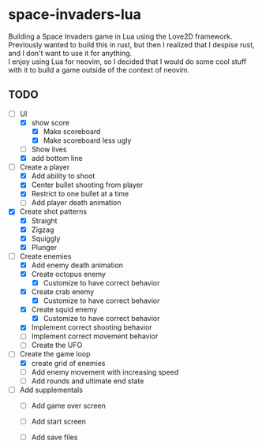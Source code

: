 # space-invaders-lua

Building a Space Invaders game in Lua using the Love2D framework.
Previously wanted to build this in rust, but then I realized 
that I despise rust, and I don't want to use it for anything.  
I enjoy using Lua for neovim, so I decided that I would do some 
cool stuff with it to build a game outside of the context of neovim.


## TODO 

- [ ] UI 
    - [x] show score
        - [x] Make scoreboard
        - [x] Make scoreboard less ugly
    - [ ] Show lives
    - [x] add bottom line 

- [ ] Create a player 
    - [x] Add ability to shoot
    - [x] Center bullet shooting from player 
    - [x] Restrict to one bullet at a time
    - [ ] Add player death animation 

- [x] Create shot patterns 
    - [x] Straight 
    - [x] Zigzag
    - [x] Squiggly
    - [x] Plunger

- [ ] Create enemies
    - [x] Add enemy death animation
    - [x] Create octopus enemy
        - [x] Customize to have correct behavior
    - [x] Create crab enemy
        - [x] Customize to have correct behavior
    - [x] Create squid enemy
        - [x] Customize to have correct behavior
    - [x] Implement correct shooting behavior
    - [ ] Implement correct movement behavior 
    - [ ] Create the UFO 

- [ ] Create the game loop
    - [x] create grid of enemies
    - [ ] Add enemy movement with increasing speed 
    - [ ] Add rounds and ultimate end state 

- [ ] Add supplementals
    - [ ] Add game over screen 
    - [ ] Add start screen
    - [ ] Add save files


